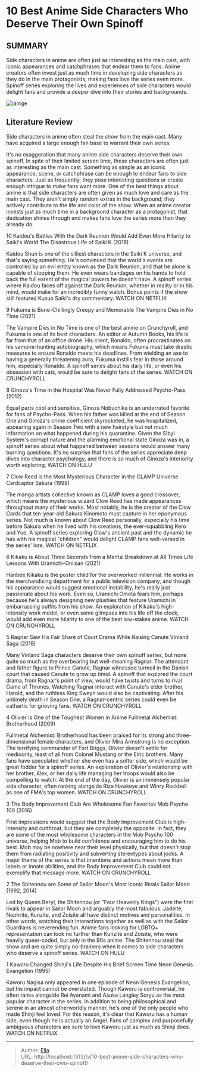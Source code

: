 # 10 Best Anime Side Characters Who Deserve Their Own Spinoff


## SUMMARY 


 Side characters in anime are often just as interesting as the main cast, with iconic appearances and catchphrases that endear them to fans. 
 Anime creators often invest just as much time in developing side characters as they do in the main protagonists, making fans love the series even more. 
 Spinoff series exploring the lives and experiences of side characters would delight fans and provide a deeper dive into their stories and backgrounds. 

![iamge](https://static1.srcdn.com/wordpress/wp-content/uploads/2023/12/best-side-characters-in-anime-with-mob-psycho-s-body-improvement-club-kaworu-nagisa-and-olivier-armstrong.jpg)

## Literature Review
Side characters in anime often steal the show from the main cast. Many have acquired a large enough fan base to warrant their own series.




It&#39;s no exaggeration that many anime side characters deserve their own spinoff. In spite of their limited screen time, these characters are often just as interesting as the main cast. Something as simple as an iconic appearance, scene, or catchphrase can be enough to endear fans to side characters. Just as frequently, they pose interesting questions or create enough intrigue to make fans want more.
One of the best things about anime is that side characters are often given as much love and care as the main cast. They aren&#39;t simply random extras in the background; they actively contribute to the life and color of the show. When an anime creator invests just as much time in a background character as a protagonist, that dedication shines through and makes fans love the series more than they already do.









 








 10  Kaidou&#39;s Battles With the Dark Reunion Would Add Even More Hilarity to Saiki&#39;s World 
The Disastrous Life of Saiki K (2016)
        

Kaidou Shun is one of the silliest characters in the Saiki K universe, and that&#39;s saying something. He&#39;s convinced that the world&#39;s events are controlled by an evil entity known as the Dark Reunion, and that he alone is capable of stopping them. He even wears bandages on his hands to hold back the full extent of the magical powers he doesn&#39;t have. A spinoff series where Kaidou faces off against the Dark Reunion, whether in reality or in his mind, would make for an incredibly funny watch. Bonus points if the show still featured Kusuo Saiki&#39;s dry commentary.
WATCH ON NETFLIX





 9  Fukuma is Bone-Chillingly Creepy and Memorable 
The Vampire Dies in No Time (2021)
        

The Vampire Dies in No Time is one of the best anime on Crunchyroll, and Fukuma is one of its best characters. An editor at Autumn Books, his life is far from that of an office drone. His client, Ronaldo, often procrastinates on his vampire-hunting autobiography, which means Fukuma must take drastic measures to ensure Ronaldo meets his deadlines. From wielding an axe to having a generally threatening aura, Fukuma instills fear in those around him, especially Ronaldo. A spinoff series about his daily life, or even his obsession with cats, would be sure to delight fans of the series.
WATCH ON CRUNCHYROLL





 8  Ginoza&#39;s Time in the Hospital Was Never Fully Addressed 
Psycho-Pass (2012)
        

Equal parts cool and sensitive, Ginoza Nobuchika is an underrated favorite for fans of Psycho-Pass. When his father was killed at the end of Season One and Ginoza&#39;s crime coefficient skyrocketed, he was hospitalized, appearing again in Season Two with a new hairstyle but not much information on what happened during his quarantine. Given the Sibyl System&#39;s corrupt nature and the alarming emotional state Ginoza was in, a spinoff series about what happened between seasons would answer many burning questions. It&#39;s no surprise that fans of the series appreciate deep dives into character psychology, and there is so much of Ginoza&#39;s interiority worth exploring.
WATCH ON HULU





 7  Clow Reed is the Most Mysterious Character in the CLAMP Universe 
Cardcaptor Sakura (1998)
        

The manga artists collective known as CLAMP loves a good crossover, which means the mysterious wizard Clow Reed has made appearances throughout many of their works. Most notably, he is the creator of the Clow Cards that ten-year-old Sakura Kinomoto must capture in her eponymous series. Not much is known about Clow Reed personally, especially his time before Sakura when he lived with his creations, the ever-squabbling Kero and Yue. A spinoff series exploring Clow&#39;s ancient past and the dynamic he has with his magical &#34;children&#34; would delight CLAMP fans well-versed in the series&#39; lore.
WATCH ON NETFLIX





 6  Kikaku is About Three Seconds from a Mental Breakdown at All Times 
Life Lessons With Uramichi-Oniisan (2021)
        

Hanbee Kikaku is the poster child for the overworked millennial. He works in the merchandising department for a public television company, and though his appearance would suggest emotional instability, he&#39;s really just passionate about his work. Even so, Uramichi Omota fears him, perhaps because he&#39;s always designing new plushies that feature Uramichi in embarrassing outfits from his show. An exploration of Kikaku&#39;s high-intensity work model, or even some glimpses into his life off the clock, would add even more hilarity to one of the best low-stakes anime.
WATCH ON CRUNCHYROLL





 5  Ragnar Saw His Fair Share of Court Drama While Raising Canute 
Vinland Saga (2019)
        

Many Vinland Saga characters deserve their own spinoff series, but none quite so much as the overbearing but well-meaning Ragnar. The attendant and father figure to Prince Canute, Ragnar witnessed turmoil in the Danish court that caused Canute to grow up timid. A spinoff that explored the court drama, from Ragnar&#39;s point of view, would have twists and turns to rival Game of Thrones. Watching Ragnar interact with Canute&#39;s elder brother, Harold, and the ruthless King Sweyn would also be captivating. After his untimely death in Season One, a Ragnar-centric series could even be cathartic for grieving fans.
WATCH ON CRUNCHYROLL





 4  Olivier is One of the Toughest Women in Anime 
Fullmetal Alchemist: Brotherhood (2009)


 







Fullmetal Alchemist: Brotherhood has been praised for its strong and three-dimensional female characters, and Olivier Mira Armstrong is no exception. The terrifying commander of Fort Briggs, Olivier doesn&#39;t settle for mediocrity, least of all from Colonel Mustang or the Elric brothers. Many fans have speculated whether she even has a softer side, which would be great fodder for a spinoff series. An exploration of Olivier&#39;s relationship with her brother, Alex, or her daily life managing her troops would also be compelling to watch. At the end of the day, Olivier is an immensely popular side character, often ranking alongside Riza Hawkeye and Winry Rockbell as one of FMA&#39;s top women.
WATCH ON CRUNCHYROLL





 3  The Body Improvement Club Are Wholesome Fan Favorites 
Mob Psycho 100 (2016)
        

First impressions would suggest that the Body Improvement Club is high-intensity and cutthroat, but they are completely the opposite. In fact, they are some of the most wholesome characters in the Mob Psycho 100 universe, helping Mob to build confidence and encouraging him to do his best. Mob may be nowhere near their level physically, but that doesn&#39;t stop them from radiating positivity and subverting stereotypes about jocks. A major theme of the series is that intentions and actions mean more than labels or innate abilities, and the Body Improvement Club could not exemplify that message more.
WATCH ON CRUNCHYROLL





 2  The Shitennou are Some of Sailor Moon&#39;s Most Iconic Rivals 
Sailor Moon (1992, 2014)


 







Led by Queen Beryl, the Shitennou (or &#34;Four Heavenly Kings&#34;) were the first rivals to appear in Sailor Moon and arguably the most fabulous. Jadeite, Nephrite, Kunzite, and Zoisite all have distinct motives and personalities. In other words, watching their interactions together as well as with the Sailor Guardians is neverending fun. Anime fans looking for LGBTQ&#43; representation can look no further than Kunzite and Zoisite, who were heavily queer-coded, but only in the 90s anime. The Shitennou steal the show and are quite simply no-brainers when it comes to side characters who deserve a spinoff series.
WATCH ON HULU





 1  Kaworu Changed Shinji&#39;s Life Despite His Brief Screen Time 
Neon Genesis Evangelion (1995)


 







Kaworu Nagisa only appeared in one episode of Neon Genesis Evangelion, but his impact cannot be overstated. Though Kaworu is controversial, he often ranks alongside Rei Ayanami and Asuka Langley Soryu as the most popular character in the series. In addition to being philosophical and serene in an almost otherworldly manner, he&#39;s one of the only people who made Shinji feel loved. For this reason, it&#39;s clear that Kaworu has a human side, even though he is actually an Angel. Fans of complex and purposefully ambiguous characters are sure to love Kaworu just as much as Shinji does.
WATCH ON NETFLIX

---

> Author: [Ella](https://instagram.hk.cn/)  
> URL: http://localhost:1313/tv/10-best-anime-side-characters-who-deserve-their-own-spinoff/  

